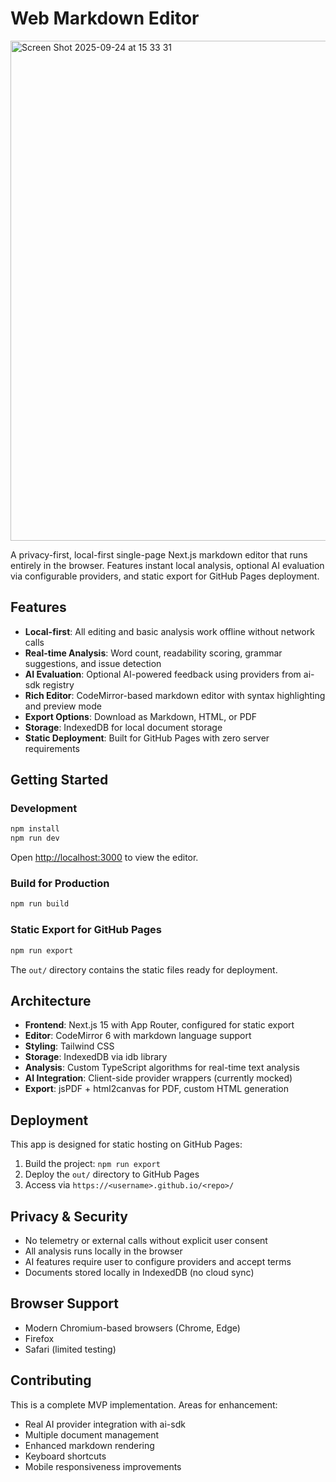 # Web Markdown Editor

<img width="1280" height="800" alt="Screen Shot 2025-09-24 at 15 33 31" src="https://github.com/user-attachments/assets/3e8e325e-ab50-4ce5-b98e-b8f8767c91b1" />


A privacy-first, local-first single-page Next.js markdown editor that runs entirely in the browser. Features instant local analysis, optional AI evaluation via configurable providers, and static export for GitHub Pages deployment.

## Features

- **Local-first**: All editing and basic analysis work offline without network calls
- **Real-time Analysis**: Word count, readability scoring, grammar suggestions, and issue detection
- **AI Evaluation**: Optional AI-powered feedback using providers from ai-sdk registry
- **Rich Editor**: CodeMirror-based markdown editor with syntax highlighting and preview mode
- **Export Options**: Download as Markdown, HTML, or PDF
- **Storage**: IndexedDB for local document storage
- **Static Deployment**: Built for GitHub Pages with zero server requirements

## Getting Started

### Development

```bash
npm install
npm run dev
```

Open [http://localhost:3000](http://localhost:3000) to view the editor.

### Build for Production

```bash
npm run build
```

### Static Export for GitHub Pages

```bash
npm run export
```

The `out/` directory contains the static files ready for deployment.

## Architecture

- **Frontend**: Next.js 15 with App Router, configured for static export
- **Editor**: CodeMirror 6 with markdown language support
- **Styling**: Tailwind CSS
- **Storage**: IndexedDB via idb library
- **Analysis**: Custom TypeScript algorithms for real-time text analysis
- **AI Integration**: Client-side provider wrappers (currently mocked)
- **Export**: jsPDF + html2canvas for PDF, custom HTML generation

## Deployment

This app is designed for static hosting on GitHub Pages:

1. Build the project: `npm run export`
2. Deploy the `out/` directory to GitHub Pages
3. Access via `https://<username>.github.io/<repo>/`

## Privacy & Security

- No telemetry or external calls without explicit user consent
- All analysis runs locally in the browser
- AI features require user to configure providers and accept terms
- Documents stored locally in IndexedDB (no cloud sync)

## Browser Support

- Modern Chromium-based browsers (Chrome, Edge)
- Firefox
- Safari (limited testing)

## Contributing

This is a complete MVP implementation. Areas for enhancement:

- Real AI provider integration with ai-sdk
- Multiple document management
- Enhanced markdown rendering
- Keyboard shortcuts
- Mobile responsiveness improvements
